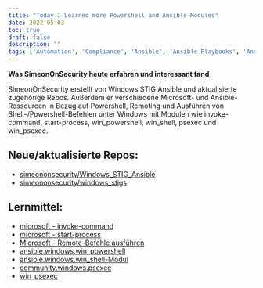 ```yaml
---
title: "Today I Learned more Powershell and Ansible Modules"
date: 2022-05-03
toc: true
draft: false
description: ""
tags: ['Automation', 'Compliance', 'Ansible', 'Ansible Playbooks', 'Ansible Collections', 'GitHub', 'RunAs', 'Invoke-Command', 'Start-Process', 'win_powershell', 'win_shell', 'psexec', 'win_psexec']
---
```


   **Was SimeonOnSecurity heute erfahren und interessant fand**  SimeonOnSecurity erstellt von Windows STIG Ansible und aktualisierte zugehörige Repos. Außerdem er verschiedene Microsoft- und Ansible-Ressourcen in Bezug auf Powershell, Remoting und Ausführen von Shell-/Powershell-Befehlen unter Windows mit Modulen wie invoke-command, start-process, win_powershell, win_shell, psexec und win_psexec.  ## Neue/aktualisierte Repos:  - [simeononsecurity/Windows_STIG_Ansible](https://github.com/simeononsecurity/Windows_STIG_Ansible) - [simeononsecurity/windows_stigs](https://galaxy.ansible.com/simeononsecurity/windows_stigs)  ## Lernmittel: - [microsoft - invoke-command](https://docs.microsoft.com/en-us/powershell/module/microsoft.powershell.core/invoke-command?view=powershell-7.2) - [microsoft - start-process](https://docs.microsoft.com/en-us/powershell/module/microsoft.powershell.management/start-process?view=powershell-7.2) - [Microsoft - Remote-Befehle ausführen](https://docs.microsoft.com/en-us/powershell/scripting/learn/remoting/running-remote-commands?view=powershell-7.2) - [ansible.windows.win_powershell](https://docs.ansible.com/ansible/latest/collections/ansible/windows/win_powershell_module.html) - [ansible.windows.win_shell-Modul](https://docs.ansible.com/ansible/latest/collections/ansible/windows/win_shell_module.html) - [community.windows.psexec](https://docs.ansible.com/ansible/latest/collections/community/windows/psexec_module.html) - [win_psexec](https://docs.ansible.com/ansible/2.5/modules/win_psexec_module.html)